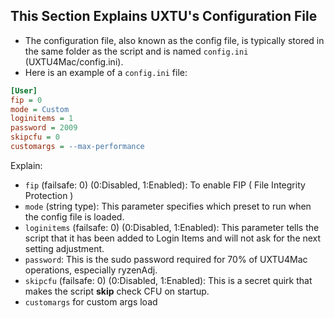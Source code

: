 ## This Section Explains UXTU's Configuration File

- The configuration file, also known as the config file, is typically stored in the same folder as the script and is named `config.ini` (UXTU4Mac/config.ini). 
- Here is an example of a `config.ini` file:

```ini
[User]
fip = 0
mode = Custom
loginitems = 1
password = 2009
skipcfu = 0
customargs = --max-performance

```
Explain:
- `fip` (failsafe: 0) (0:Disabled, 1:Enabled): To enable FIP ( File Integrity Protection )
- `mode` (string type): This parameter specifies which preset to run when the config file is loaded.
- `loginitems` (failsafe: 0) (0:Disabled, 1:Enabled): This parameter tells the script that it has been added to Login Items and will not ask for the next setting adjustment.
- `password`: This is the sudo password required for 70% of UXTU4Mac operations, especially ryzenAdj.
- `skipcfu` (failsafe: 0) (0:Disabled, 1:Enabled): This is a secret quirk that makes the script **skip** check CFU on startup.
- `customargs` for custom args load
